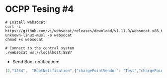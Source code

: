 # OCPP Tesing #4

```shell
# Install websocat
curl -L https://github.com/vi/websocat/releases/download/v1.11.0/websocat.x86_64-unknown-linux-musl -o websocat
chmod +x websocat

# Connect to the central system
./websocat ws://localhost:8887
```

- Send Boot notification:

```javascript
[2,"1234",  "BootNotification",{"chargePointVendor": "Test","chargePointModel": "Test"}]
```